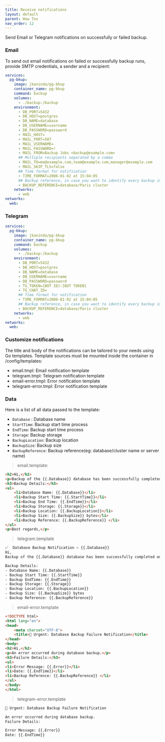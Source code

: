 ```yaml
---
title: Receive notifications
layout: default
parent: How Tos
nav_order: 12
---
```

Send Email or Telegram notifications on successfully or failed backup.

### Email
To send out email notifications on failed or successfully backup runs, provide SMTP credentials, a sender and a recipient:

```yaml
services:
  pg-bkup:
    image: jkaninda/pg-bkup
    container_name: pg-bkup
    command: backup
    volumes:
      - ./backup:/backup
    environment:
      - DB_PORT=5432
      - DB_HOST=postgres
      - DB_NAME=database
      - DB_USERNAME=username
      - DB_PASSWORD=password
      - MAIL_HOST=
      - MAIL_PORT=587
      - MAIL_USERNAME=
      - MAIL_PASSWORD=!
      - MAIL_FROM=Backup Jobs <backup@example.com>
      ## Multiple recipients separated by a comma
      - MAIL_TO=me@example.com,team@example.com,manager@example.com
      - MAIL_SKIP_TLS=false
      ## Time format for notification 
      - TIME_FORMAT=2006-01-02 at 15:04:05
      ## Backup reference, in case you want to identify every backup instance
      - BACKUP_REFERENCE=database/Paris cluster
    networks:
      - web
networks:
  web:
```

### Telegram

```yaml
services:
  pg-bkup:
    image: jkaninda/pg-bkup
    container_name: pg-bkup
    command: backup
    volumes:
      - ./backup:/backup
    environment:
      - DB_PORT=5432
      - DB_HOST=postgres
      - DB_NAME=database
      - DB_USERNAME=username
      - DB_PASSWORD=password
      - TG_TOKEN=[BOT ID]:[BOT TOKEN]
      - TG_CHAT_ID=
      ## Time format for notification 
      - TIME_FORMAT=2006-01-02 at 15:04:05
      ## Backup reference, in case you want to identify every backup instance
      - BACKUP_REFERENCE=database/Paris cluster
    networks:
      - web
networks:
  web:
```

### Customize notifications

The title and body of the notifications can be tailored to your needs using Go templates.
Template sources must be mounted inside the container in /config/templates:

- email.tmpl: Email notification template
- telegram.tmpl: Telegram notification template
- email-error.tmpl: Error notification template
- telegram-error.tmpl: Error notification template

### Data

Here is a list of all data passed to the template:
- `Database` : Database name
- `StartTime`: Backup start time process
- `EndTime`: Backup start time process
- `Storage`: Backup storage
- `BackupLocation`: Backup location
- `BackupSize`: Backup size
- `BackupReference`: Backup reference(eg: database/cluster name or server name)

>  email.template:


```html
<h2>Hi,</h2>
<p>Backup of the {{.Database}} database has been successfully completed on {{.EndTime}}.</p>
<h3>Backup Details:</h3>
<ul>
    <li>Database Name: {{.Database}}</li>
    <li>Backup Start Time: {{.StartTime}}</li>
    <li>Backup End Time: {{.EndTime}}</li>
    <li>Backup Storage: {{.Storage}}</li>
    <li>Backup Location: {{.BackupLocation}}</li>
    <li>Backup Size: {{.BackupSize}} bytes</li>
    <li>Backup Reference: {{.BackupReference}} </li>
</ul>
<p>Best regards,</p>
```

> telegram.template

```html
✅  Database Backup Notification – {{.Database}}
Hi,
Backup of the {{.Database}} database has been successfully completed on {{.EndTime}}.

Backup Details:
- Database Name: {{.Database}}
- Backup Start Time: {{.StartTime}}
- Backup EndTime: {{.EndTime}}
- Backup Storage: {{.Storage}}
- Backup Location: {{.BackupLocation}}
- Backup Size: {{.BackupSize}} bytes
- Backup Reference: {{.BackupReference}}
```

> email-error.template

```html
<!DOCTYPE html>
<html lang="en">
<head>
    <meta charset="UTF-8">
    <title>🔴 Urgent: Database Backup Failure Notification</title>
</head>
<body>
<h2>Hi,</h2>
<p>An error occurred during database backup.</p>
<h3>Failure Details:</h3>
<ul>
<li>Error Message: {{.Error}}</li>
<li>Date: {{.EndTime}}</li>
<li>Backup Reference: {{.BackupReference}} </li>
</ul>
</body>
</html>
```

> telegram-error.template


```html
🔴 Urgent: Database Backup Failure Notification

An error occurred during database backup.
Failure Details:

Error Message: {{.Error}}
Date: {{.EndTime}}
```